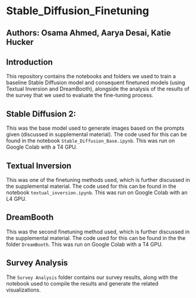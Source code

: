 # Stable_Diffusion_Finetuning

## Authors: Osama Ahmed, Aarya Desai, Katie Hucker 

## Introduction 
This repository contains the notebooks and folders we used to train a baseline Stable Diffusion model and consequent finetuned models (using Textual Inversion and DreamBooth), alongside the analysis of the results of the survey that we used to evaluate the fine-tuning process. 

## Stable Diffusion 2:
This was the base model used to generate images based on the prompts given (discussed in supplemental material). The code used for this can be found in the notebook `Stable_Diffusion_Base.ipynb`. This was run on Google Colab with a T4 GPU.

## Textual Inversion 
This was one of the finetuning methods used, which is further discussed in the supplemental material. The code used for this can be found in the notebook `textual_inversion.ipynb`. This was run on Google Colab with an L4 GPU.

## DreamBooth
This was the second finetuning method used, which is further discussed in the supplemental material. The code used for this can be found in the the folder `DreamBooth`. This was run on Google Colab with a T4 GPU.

## Survey Analysis
The `Survey Analysis` folder contains our survey results, along with the notebook used to compile the results and generate the related visualizations.
